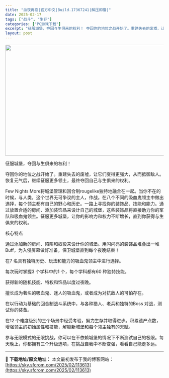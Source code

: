```yaml
---
title: "血夜再临|官方中文|Build.17367241|解压即撸|"
date: 2025-02-17
tags: ["战斗", "生存"]
categories: ["PC游戏下载"]
excerpt: "征服城堡，夺回与生俱来的权利！ 夺回你的地位之战开始了。重建失去的废墟，让它们变得更强大，从而抵御敌人。恢复元气后，继续征服更多领土，最终夺回自己与生俱来的权利。 Few Nights More将城堡管理和回合制rougelike独特地融合在一起。当你不在的时候，与人类，这个世界无可争议的主人，作战&hellip;"
layout: post
---
```


<img class="aligncenter size-full wp-image-113607" src="https://sky.sfcrom.com/wp-content/uploads/2025/02/2025021713520790.webp" alt="" width="616" height="353" />

征服城堡，夺回与生俱来的权利！

夺回你的地位之战开始了。重建失去的废墟，让它们变得更强大，从而抵御敌人。恢复元气后，继续征服更多领土，最终夺回自己与生俱来的权利。

Few Nights More将城堡管理和回合制rougelike独特地融合在一起。当你不在的时候，与人类，这个世界无可争议的主人，作战。在八个不同的吸血鬼领主中做出选择，每个领主都有自己的野心和历史。一路上寻找你的装饰品、技能和能力。通过放置合适的房间、添加装饰品来设计自己的城堡，这些装饰品将直接助力你的军队和吸血鬼领主。征服更多城堡，让你的影响力和权力不断增长，直到你获得与生俱来的权利。

核心特点

通过添加新的房间、陷阱和奴役来设计你的城堡。用闪闪亮的装饰品堆叠出一堆Buff，为入侵屏幕做好准备，保卫城堡直到每个夜晚结束！

在7 名具有独特历史、玩法和能力的吸血鬼领主中进行选择。

每次玩时掌握3 个学科中的1 个，每个学科都有60 种独特技能。

获得新的随机技能、特权和饰品以度过夜晚。

擅长成为著名的吸血鬼、迷人的吸血鬼，或者成为对抗敌人的可怕存在。

在以行动为基础的回合制战斗系统中，与各种猎人、老兵和独特的Boss 对战，测试你的装备。

在12 个难度级别的三个场景中经受考验，努力生存并取得进步。积累遗产点数，增强领主的初始属性和技能，解锁新城堡和每个领主独有的天赋。

参与无限模式的无限挑战，你可以在不依赖城堡的情况下不断测试自己的极限。每天晚上，你都拥有三个升级选项，在挑战自我中不断变强，看看自己能走多远。

---
📖 **下载地址/原文地址：** 本文最初发布于我的博客网站：[https://sky.sfcrom.com/2025/02/113613](https://sky.sfcrom.com/2025/02/113613)

